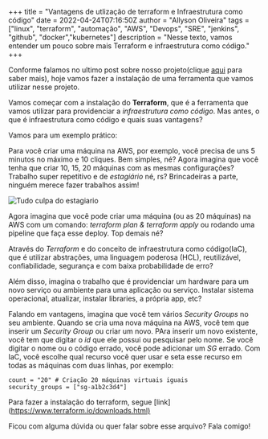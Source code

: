 +++
title = "Vantagens de utlização de terraform e Infraestrutura como código"
date = 2022-04-24T07:16:50Z
author = "Allyson Oliveira"
tags = ["linux", "terraform", "automação", "AWS", "Devops", "SRE", "jenkins", "github", "docker","kubernetes"]
description = "Nesse texto, vamos entender um pouco sobre mais Terraform e infraestrutura como código."
+++

Conforme falamos no ultimo post sobre nosso projeto(clique [aqui](https://allysonoliveira/posts/projeto-sre-parte1/) para saber mais), hoje vamos fazer a instalação de uma ferramenta que vamos utilizar nesse projeto.

Vamos começar com a instalação do **Terraform**, que é a ferramenta que vamos utilizar para providenciar a *infraestrutura como código*. Mas antes, o que é infraestrutura como código e quais suas vantagens?

Vamos para um exemplo prático:

Para você criar uma máquina na AWS, por exemplo, você precisa de uns 5 minutos no máximo e 10 cliques. Bem simples, né? Agora imagina que você tenha que criar 10, 15, 20 máquinas com as mesmas configurações? Trabalho super repetitivo e de *estagiário* né, rs? Brincadeiras a parte, ninguém merece fazer trabalhos assim!

![Tudo culpa do estagiario](/img/estagiario.png)

Agora imagina que você pode criar uma máquina (ou as 20 máquinas) na AWS com um comando: *terraform plan & terraform apply* ou rodando uma pipeline que faça esse deploy. Top demais né?

Através do *Terraform* e do conceito de infraestrutura como código(IaC), que é utilizar abstrações, uma linguagem poderosa (HCL), reutilizável, confiabilidade, segurança e com baixa probabilidade de erro?

Além disso, imagina o trabalho que é providenciar um hardware para um novo serviço ou ambiente para uma aplicação ou serviço. Instalar sistema operacional, atualizar, instalar libraries, a própria app, etc?

Falando em vantagens, imagina que você tem vários *Security Groups* no seu ambiente. Quando se cria uma nova máquina na AWS, você tem que inserir um *Security Group* ou criar um novo. PAra inserir um novo existente, você tem que digitar o *id* que ele possui ou pesquisar pelo nome. Se você digitar o nome ou o código errado, você pode adicionar um *SG* errado. Com IaC, você escolhe qual recurso você quer usar e seta esse recurso em todas as máquinas com duas linhas, por exemplo:

```HCL
count = "20" # Criação 20 máquinas virtuais iguais
security_groups = ["sg-a1b2c3d4"]
```

Para fazer a instalação do terraform, segue [link] (<https://www.terraform.io/downloads.html)>

Ficou com alguma dúvida ou quer falar sobre esse arquivo? Fala comigo!